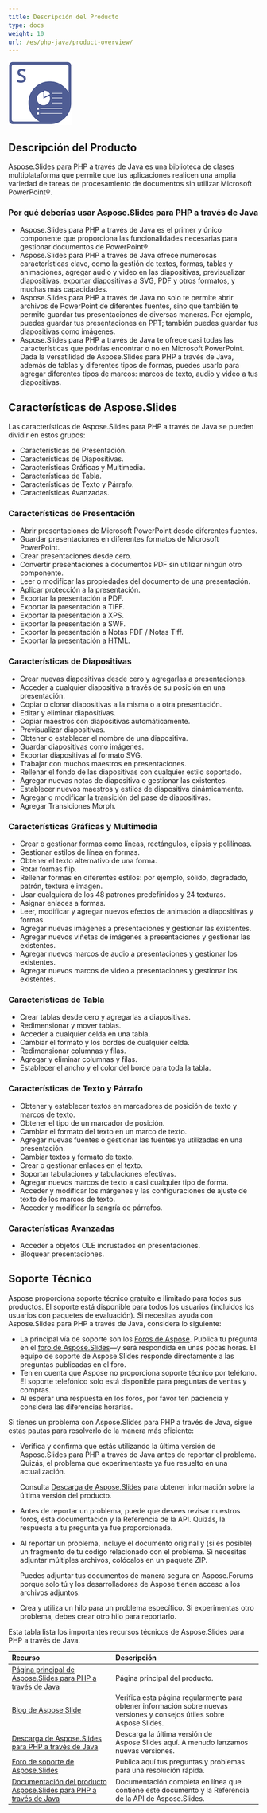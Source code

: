 ```yaml
---
title: Descripción del Producto
type: docs
weight: 10
url: /es/php-java/product-overview/
---
```


![todo:image_alt_text](aspose_slides-for-php-via-java.png)

## **Descripción del Producto**
Aspose.Slides para PHP a través de Java es una biblioteca de clases multiplataforma que permite que tus aplicaciones realicen una amplia variedad de tareas de procesamiento de documentos sin utilizar Microsoft PowerPoint®.

### Por qué deberías usar Aspose.Slides para PHP a través de Java

- Aspose.Slides para PHP a través de Java es el primer y único componente que proporciona las funcionalidades necesarias para gestionar documentos de PowerPoint®. 
- Aspose.Slides para PHP a través de Java ofrece numerosas características clave, como la gestión de textos, formas, tablas y animaciones, agregar audio y video en las diapositivas, previsualizar diapositivas, exportar diapositivas a SVG, PDF y otros formatos, y muchas más capacidades. 
- Aspose.Slides para PHP a través de Java no solo te permite abrir archivos de PowerPoint de diferentes fuentes, sino que también te permite guardar tus presentaciones de diversas maneras. Por ejemplo, puedes guardar tus presentaciones en PPT; también puedes guardar tus diapositivas como imágenes. 
- Aspose.Slides para PHP a través de Java te ofrece casi todas las características que podrías encontrar o no en Microsoft PowerPoint. Dada la versatilidad de Aspose.Slides para PHP a través de Java, además de tablas y diferentes tipos de formas, puedes usarlo para agregar diferentes tipos de marcos: marcos de texto, audio y video a tus diapositivas. 

## **Características de Aspose.Slides**

Las características de Aspose.Slides para PHP a través de Java se pueden dividir en estos grupos:

- Características de Presentación.
- Características de Diapositivas.
- Características Gráficas y Multimedia.
- Características de Tabla.
- Características de Texto y Párrafo.
- Características Avanzadas.

### **Características de Presentación**

- Abrir presentaciones de Microsoft PowerPoint desde diferentes fuentes.
- Guardar presentaciones en diferentes formatos de Microsoft PowerPoint.
- Crear presentaciones desde cero.
- Convertir presentaciones a documentos PDF sin utilizar ningún otro componente.
- Leer o modificar las propiedades del documento de una presentación.
- Aplicar protección a la presentación.
- Exportar la presentación a PDF.
- Exportar la presentación a TIFF.
- Exportar la presentación a XPS.
- Exportar la presentación a SWF.
- Exportar la presentación a Notas PDF / Notas Tiff.
- Exportar la presentación a HTML.

### **Características de Diapositivas**

- Crear nuevas diapositivas desde cero y agregarlas a presentaciones.
- Acceder a cualquier diapositiva a través de su posición en una presentación.
- Copiar o clonar diapositivas a la misma o a otra presentación.
- Editar y eliminar diapositivas.
- Copiar maestros con diapositivas automáticamente.
- Previsualizar diapositivas.
- Obtener o establecer el nombre de una diapositiva.
- Guardar diapositivas como imágenes.
- Exportar diapositivas al formato SVG.
- Trabajar con muchos maestros en presentaciones.
- Rellenar el fondo de las diapositivas con cualquier estilo soportado.
- Agregar nuevas notas de diapositiva o gestionar las existentes.
- Establecer nuevos maestros y estilos de diapositiva dinámicamente.
- Agregar o modificar la transición del pase de diapositivas.
- Agregar Transiciones Morph.

### **Características Gráficas y Multimedia**

- Crear o gestionar formas como líneas, rectángulos, elipsis y polilíneas.
- Gestionar estilos de línea en formas.
- Obtener el texto alternativo de una forma.
- Rotar formas flip.
- Rellenar formas en diferentes estilos: por ejemplo, sólido, degradado, patrón, textura e imagen.
- Usar cualquiera de los 48 patrones predefinidos y 24 texturas.
- Asignar enlaces a formas.
- Leer, modificar y agregar nuevos efectos de animación a diapositivas y formas.
- Agregar nuevas imágenes a presentaciones y gestionar las existentes.
- Agregar nuevos viñetas de imágenes a presentaciones y gestionar las existentes.
- Agregar nuevos marcos de audio a presentaciones y gestionar los existentes.
- Agregar nuevos marcos de video a presentaciones y gestionar los existentes.

### **Características de Tabla**

- Crear tablas desde cero y agregarlas a diapositivas.
- Redimensionar y mover tablas.
- Acceder a cualquier celda en una tabla.
- Cambiar el formato y los bordes de cualquier celda.
- Redimensionar columnas y filas.
- Agregar y eliminar columnas y filas.
- Establecer el ancho y el color del borde para toda la tabla.

### **Características de Texto y Párrafo**

- Obtener y establecer textos en marcadores de posición de texto y marcos de texto.
- Obtener el tipo de un marcador de posición.
- Cambiar el formato del texto en un marco de texto.
- Agregar nuevas fuentes o gestionar las fuentes ya utilizadas en una presentación.
- Cambiar textos y formato de texto.
- Crear o gestionar enlaces en el texto.
- Soportar tabulaciones y tabulaciones efectivas.
- Agregar nuevos marcos de texto a casi cualquier tipo de forma.
- Acceder y modificar los márgenes y las configuraciones de ajuste de texto de los marcos de texto.
- Acceder y modificar la sangría de párrafos.

### **Características Avanzadas**

- Acceder a objetos OLE incrustados en presentaciones.
- Bloquear presentaciones.

## **Soporte Técnico**

Aspose proporciona soporte técnico gratuito e ilimitado para todos sus productos. El soporte está disponible para todos los usuarios (incluidos los usuarios con paquetes de evaluación). Si necesitas ayuda con Aspose.Slides para PHP a través de Java, considera lo siguiente:

- La principal vía de soporte son los [Foros de Aspose](https://forum.aspose.com/). Publica tu pregunta en el [foro de Aspose.Slides](https://forum.aspose.com/c/slides/11)—y será respondida en unas pocas horas. El equipo de soporte de Aspose.Slides responde directamente a las preguntas publicadas en el foro.
- Ten en cuenta que Aspose no proporciona soporte técnico por teléfono. El soporte telefónico solo está disponible para preguntas de ventas y compras.
- Al esperar una respuesta en los foros, por favor ten paciencia y considera las diferencias horarias.

Si tienes un problema con Aspose.Slides para PHP a través de Java, sigue estas pautas para resolverlo de la manera más eficiente:

- Verifica y confirma que estás utilizando la última versión de Aspose.Slides para PHP a través de Java antes de reportar el problema. Quizás, el problema que experimentaste ya fue resuelto en una actualización.  

  Consulta [Descarga de Aspose.Slides](https://downloads.aspose.com/slides/php-java) para obtener información sobre la última versión del producto.

- Antes de reportar un problema, puede que desees revisar nuestros foros, esta documentación y la Referencia de la API. Quizás, la respuesta a tu pregunta ya fue proporcionada. 

- Al reportar un problema, incluye el documento original y (si es posible) un fragmento de tu código relacionado con el problema. Si necesitas adjuntar múltiples archivos, colócalos en un paquete ZIP. 

  Puedes adjuntar tus documentos de manera segura en Aspose.Forums porque solo tú y los desarrolladores de Aspose tienen acceso a los archivos adjuntos.

- Crea y utiliza un hilo para un problema específico. Si experimentas otro problema, debes crear otro hilo para reportarlo. 

Esta tabla lista los importantes recursos técnicos de Aspose.Slides para PHP a través de Java.

|**Recurso**|**Descripción**|
| :- | :- |
|[Página principal de Aspose.Slides para PHP a través de Java](https://products.aspose.com/slides/php-java/)|Página principal del producto.|
|[Blog de Aspose.Slide](https://blog.aspose.com/category/slides/)|Verifica esta página regularmente para obtener información sobre nuevas versiones y consejos útiles sobre Aspose.Slides.|
|[Descarga de Aspose.Slides para PHP a través de Java](https://packagist.org/packages/aspose/slides)|Descarga la última versión de Aspose.Slides aquí. A menudo lanzamos nuevas versiones.|
|[ Foro de soporte de Aspose.Slides](https://forum.aspose.com/c/slides/11)|Publica aquí tus preguntas y problemas para una resolución rápida.|
|[Documentación del producto Aspose.Slides para PHP a través de Java](/slides/es/php-java/)|Documentación completa en línea que contiene este documento y la Referencia de la API de Aspose.Slides.|